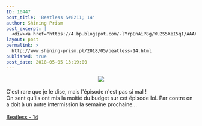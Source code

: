 ```yaml
---
ID: 10447
post_title: 'Beatless &#8211; 14'
author: Shining Prism
post_excerpt: |
  <div><a href="https://4.bp.blogspot.com/-lYrpEnAiP8g/Wu2S5XeI5qI/AAAAAAAAByY/9iPhc_iQ6XEmWCkbHe6pKSSLJ5codecUwCLcBGAs/s1600/%255BHorribleSubs%255D%2BBeatless%2B-%2B16%2B%255B720p%255D_001_10833.png"><img border="0" src="https://4.bp.blogspot.com/-lYrpEnAiP8g/Wu2S5XeI5qI/AAAAAAAAByY/9iPhc_iQ6XEmWCkbHe6pKSSLJ5codecUwCLcBGAs/s1600/%255BHorribleSubs%255D%2BBeatless%2B-%2B16%2B%255B720p%255D_001_10833.png"></a></div><br>C'est rare que je le dise, mais l'&eacute;pisode n'est pas si mal !<br>On sent qu'ils ont mis la moiti&eacute; du budget sur cet &eacute;pisode lol. Par contre on a doit &agrave; un autre intermission la semaine prochaine...<br><br><a href="http://jheberg.net/captcha/shining-prism-beatless-14/">Beatless - 14</a>
layout: post
permalink: >
  http://www.shining-prism.pl/2018/05/beatless-14.html
published: true
post_date: 2018-05-05 13:19:00
---
```

<div class="separator" style="clear: both; text-align: center;"><a href="https://4.bp.blogspot.com/-lYrpEnAiP8g/Wu2S5XeI5qI/AAAAAAAAByY/9iPhc_iQ6XEmWCkbHe6pKSSLJ5codecUwCLcBGAs/s1600/%255BHorribleSubs%255D%2BBeatless%2B-%2B16%2B%255B720p%255D_001_10833.png" imageanchor="1" style="margin-left: 1em; margin-right: 1em;"><img border="0" data-original-height="720" data-original-width="1280" src="https://4.bp.blogspot.com/-lYrpEnAiP8g/Wu2S5XeI5qI/AAAAAAAAByY/9iPhc_iQ6XEmWCkbHe6pKSSLJ5codecUwCLcBGAs/s1600/%255BHorribleSubs%255D%2BBeatless%2B-%2B16%2B%255B720p%255D_001_10833.png" /></a></div><br />C'est rare que je le dise, mais l'épisode n'est pas si mal !<br />On sent qu'ils ont mis la moitié du budget sur cet épisode lol. Par contre on a doit à un autre intermission la semaine prochaine...<br /><br /><a href="http://jheberg.net/captcha/shining-prism-beatless-14/">Beatless - 14</a>